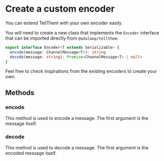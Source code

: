 # Create a custom encoder

You can extend TellThem with your own encoder easily.

You will need to create a new class that implements the `Encoder` interface that can be imported directly from `@adaloop/tellthem`.

```ts
export interface Encoder<T extends Serializable> {
  encode(message: ChannelMessage<T>): string
  decode(message: string): Promise<ChannelMessage<T> | null>
}
```

Feel free to check inspirations from the existing encoders to create your own.

## Methods

### encode

This method is used to encode a message. The first argument is the message itself.

### decode

This method is used to decode a message. The first argument is the encoded message itself.
